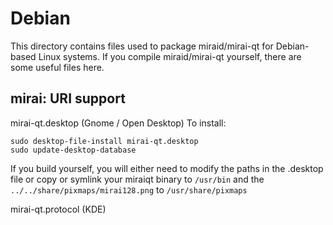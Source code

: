
Debian
====================
This directory contains files used to package miraid/mirai-qt
for Debian-based Linux systems. If you compile miraid/mirai-qt yourself, there are some useful files here.

## mirai: URI support ##


mirai-qt.desktop  (Gnome / Open Desktop)
To install:

	sudo desktop-file-install mirai-qt.desktop
	sudo update-desktop-database

If you build yourself, you will either need to modify the paths in
the .desktop file or copy or symlink your miraiqt binary to `/usr/bin`
and the `../../share/pixmaps/mirai128.png` to `/usr/share/pixmaps`

mirai-qt.protocol (KDE)

